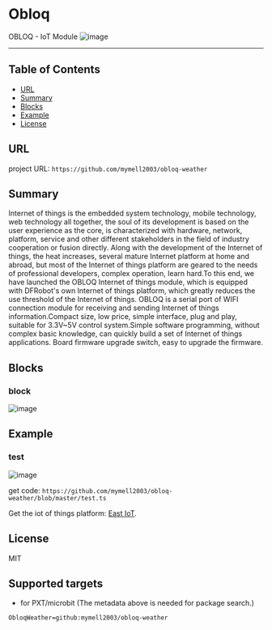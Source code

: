 # Obloq

OBLOQ - IoT Module
![image](http://ws.dfrobot.com.cn/Fr3zWrEejeihJsIeymLjkHrULNMY)

---------------------------------------------------------

## Table of Contents

* [URL](#url)
* [Summary](#summary)
* [Blocks](#blocks)
* [Example](#example)
* [License](#license)

## URL
project URL: ```https://github.com/mymell2003/obloq-weather```

## Summary
Internet of things is the embedded system technology, mobile technology, web technology all together, the soul of its development is based on the user experience as the core, is characterized with hardware, network, platform, service and other different stakeholders in the field of industry cooperation or fusion directly.
Along with the development of the Internet of things, the heat increases, several mature Internet platform at home and abroad, but most of the Internet of things platform are geared to the needs of professional developers, complex operation, learn hard.To this end, we have launched the OBLOQ Internet of things module, which is equipped with DFRobot's own Internet of things platform, which greatly reduces the use threshold of the Internet of things.
OBLOQ is a serial port of WIFI connection module for receiving and sending Internet of things information.Compact size, low price, simple interface, plug and play, suitable for 3.3V~5V control system.Simple software programming, without complex basic knowledge, can quickly build a set of Internet of things applications.
Board firmware upgrade switch, easy to upgrade the firmware.

## Blocks

### block
![image](https://github.com/mymell2003/obloq-weather/blob/master/image/block.png)


## Example

### test
![image](https://github.com/mymell2003/obloq-weather/blob/master/image/test.png)

get code: ```https://github.com/mymell2003/obloq-weather/blob/master/test.ts```

Get the iot of things platform: [East IoT](http://iot.dfrobot.com.cn/).

## License

MIT

## Supported targets

* for PXT/microbit
(The metadata above is needed for package search.)
```package
ObloqWeather=github:mymell2003/obloq-weather
```

